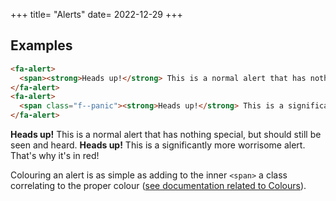 +++
title= "Alerts"
date= 2022-12-29
+++

## Examples
```html
<fa-alert>
  <span><strong>Heads up!</strong> This is a normal alert that has nothing special, but should still be seen and heard.</span>
</fa-alert>
<fa-alert>
  <span class="f--panic"><strong>Heads up!</strong> This is a significantly more worrisome alert. That's why it's in red!</span>
</fa-alert>
```
<fa-sandbox>
  <fa-alert>
    <span><strong>Heads up!</strong> This is a normal alert that has nothing special, but should still be seen and heard.</span>
  </fa-alert>
  <fa-alert>
    <span class="f--panic"><strong>Heads up!</strong> This is a significantly more worrisome alert. That's why it's in red!</span>
  </fa-alert>
</fa-sandbox>

Colouring an alert is as simple as adding to the inner `<span>` a class correlating to the proper colour ([see documentation related to Colours](/meta/design/colours)).